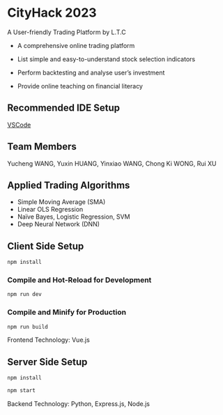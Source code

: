 # CityHack 2023

A User-friendly Trading Platform by L.T.C

* A comprehensive online trading platform

* List simple and easy-to-understand stock selection indicators

* Perform backtesting and analyse user’s investment

* Provide online teaching on financial literacy

## Recommended IDE Setup

[VSCode](https://code.visualstudio.com/) 

## Team Members

Yucheng WANG, Yuxin HUANG, Yinxiao WANG, Chong Ki WONG, Rui XU

## Applied Trading Algorithms
* Simple Moving Average (SMA)
* Linear OLS Regression
* Naïve Bayes, Logistic Regression, SVM
* Deep Neural Network (DNN)

## Client Side Setup

```sh
npm install
```

### Compile and Hot-Reload for Development

```sh
npm run dev
```

### Compile and Minify for Production

```sh
npm run build
```

Frontend Technology: Vue.js

## Server Side Setup

```sh
npm install
```

```sh
npm start
```

Backend Technology: Python, Express.js, Node.js
